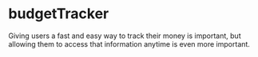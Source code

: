 # budgetTracker
 Giving users a fast and easy way to track their money is important, but allowing them to access that information anytime is even more important.
